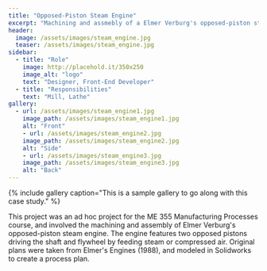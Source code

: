 ```yaml
---
title: "Opposed-Piston Steam Engine"
excerpt: "Machining and assmebly of a Elmer Verburg's opposed-piston steam engine."
header:
  image: /assets/images/steam_engine.jpg
  teaser: /assets/images/steam_engine.jpg
sidebar:
  - title: "Role"
    image: http://placehold.it/350x250
    image_alt: "logo"
    text: "Designer, Front-End Developer"
  - title: "Responsibilities"
    text: "Mill, Lathe"
gallery:
  - url: /assets/images/steam_engine1.jpg
    image_path: /assets/images/steam_engine1.jpg
    alt: "Front"
    - url: /assets/images/steam_engine2.jpg
    image_path: /assets/images/steam_engine2.jpg
    alt: "Side"
    - url: /assets/images/steam_engine3.jpg
    image_path: /assets/images/steam_engine3.jpg
    alt: "Back"
---
```


{% include gallery caption="This is a sample gallery to go along with this case study." %}

This project was an ad hoc project for the ME 355 Manufacturing Processes course, and involved the machining and assembly of Elmer Verburg's opposed-piston steam engine. The engine features two opposed pistons driving the shaft and flywheel by feeding steam or compressed air. Original plans were taken from Elmer's Engines (1988), and modeled in Solidworks to create a process plan. 

